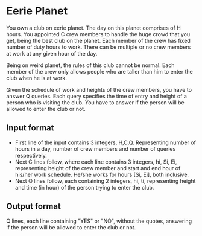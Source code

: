 # Eerie Planet

You own a club on eerie planet. The day on this planet comprises of H hours. You appointed C crew members to handle the huge crowd that you get, being the best club on the planet. Each member of the crew has fixed number of duty hours to work. There can be multiple or no crew members at work at any given hour of the day.

Being on weird planet, the rules of this club cannot be normal. Each member of the crew only allows people who are taller than him to enter the club when he is at work.

Given the schedule of work and heights of the crew members, you have to answer Q queries. Each query specifies the time of entry and height of a person who is visiting the club. You have to answer if the person will be allowed to enter the club or not.

## Input format

- First line of the input contains 3 integers, H,C,Q. Representing number of hours in a day, number of crew members and number of queries respectively.
- Next C lines follow, where each line contains 3 integers, hi, Si, Ei, representing height of the crew member and start and end hour of his/her work schedule. He/she works for hours [Si, Ei], both inclusive.
- Next Q lines follow, each containing 2 integers, hi, ti, representing height and time (in hour) of the person trying to enter the club.

## Output format

Q lines, each line containing "YES" or "NO", without the quotes, answering if the person will be allowed to enter the club or not.

